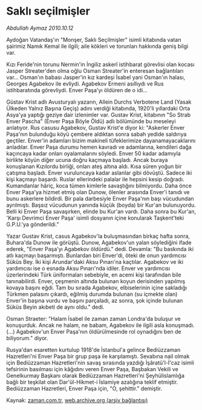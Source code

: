 # Saklı seçilmişler

*Abdullah Aymaz 2010.10.12*

<td class="columnist-detail">
<p>Aydoğan Vatandaş'ın "Monşer, Saklı Seçilmişler" isimli kitabında vatan şairimiz Namık Kemal ile ilgili; aile kökleri ve torunları hakkında geniş bilgi var.</p>
<p>
<div id="haberMetinDiv">
<p>Kızı Feride'nin torunu Nermin'in İngiliz askerî istihbarat görevlisi olan kocası Jasper Streater'den olma oğlu Osman Streater'in enteresan bağlantıları var... Osman'ın babası Jasper'in kız kardeşi İsabel yani Osman'ın halası, Georges Agabekov ile evliydi. Agabekov Ermeni asıllıydı ve Rus istihbaratında görevliydi. Enver Paşa'yı öldüren de o idi...
<p>Güstav Krist adlı Avusturyalı yazarın, Allein Durchs Verbotene Land (Yasak Ülkeden Yalnız Başına Geçiş) adını verdiği kitabında, 1920'li yıllardaki Orta Asya'ya yaptığı geziye dair izlenimler var. Gustav Krist, kitabının "So Strab Enver Pascha" (Enver Paşa Böyle Öldü) adlı bölümünde bu meseleyi anlatıyor. Rus casusu Agabekov, Gustav Krist'e diyor ki: "Askerler Enver Paşa'nın bulunduğu köyü çembere aldıktan sonra sabah yedide saldırıya geçtiler. Enver'in adamları bizim makineli tüfeklerimize dayanamayacaklarını anladılar. Enver Paşa durumu hemen kavradı ve adamlarına, kendileri dağa kaçıncaya kadar onları oyalamalarını söyledi. Enver 50 kadar adamıyla birlikte köyün diğer ucuna doğru kaçmaya başladı. Ancak buraya konuşlanan Kızılordu birliği, onları ateş altına aldı. Kısa süren yoğun bir çatışma başladı. Enver vuruluncaya kadar aslanlar gibi dövüştü. Sadece iki kişi kaçmayı başardı. Ruslar ellerindeki palalar ile hepsini kesip doğradı. Kumandanlar hâriç, koca tümen kimlerle savaştığını bilmiyordu. Daha önce Enver Paşa'ya hizmet etmiş olan Dunow, ölenler arasında Enver'i tanıdı ve bunu askerlere bildirdi. Bir pala darbesiyle Enver Paşa'nın başı vücudundan ayrılmıştı. Başsız vücudunun yanında küçük (boyda) bir Kur'an bulunuyordu. Belli ki Enver Paşa savaşırken, elinde bu Kur'an vardı. Daha sonra bu Kur'an, 'Karşı Devrimci Enver Paşa' isimli dosyanın içine konularak Taşkent'teki G.P.U.'ya gönderildi."
<p>Yazar Gustav Krist, casus Agabekov'la buluşmasından birkaç hafta sonra, Buhara'da Dunow ile görüştü. Dunow, Agabekov'un yalan söylediğini ifade ederek, "Enver Paşa'yı Agabekov öldürdü." dedi. Devamla: "Bu baskında iki atlı kaçmayı başarmıştı. Bunlardan biri Enver'di, öteki de onun yardımcısı Süküs Bey. İki kişi Arundar'daki Aksu Pınarı'na kaçtılar. Agabekov ve iki yardımcısı ise o esnada Aksu Pınarı'nda idiler. Enver ve yardımcısı üzerlerindeki Türk üniformaları sebebiyle, en acemi kişi tarafından bile tanınabilirdi. Enver, çeşmenin altında bulunan koyun derisinden yapılmış kovaya başını eğdi. Tam bu sırada Agabekov, elbiselerinin içine sakladığı Türkmen palasını çıkardı, eğilmiş durumda bulunan (su içmekte olan) Enver'in başına vurdu ve başını parçaladı, az sonra, şok içinde bulunan Süküs Beyin akıbeti de aynı oldu." dedi.
<p> Osman Straeter: "Halam İsabel ile zaman zaman Londra'da buluşur ve konuşurduk. Ancak ne halam, ne babam, Agabekov ile ilgili asla konuşmadı. (...) Agabekov'un Enver Paşa'nın öldürülmesinde rol oynadığını ben de biliyorum." diyor.
<p>Rusya'dan esaretten kurtulup 1918'de İstanbul'a gelince Bediüzzaman Hazretleri'ni Enver Paşa bir grup paşa ile karşılamıştı. Sevabına nail olmak için Bediüzzaman Hazretleri'nin savaş sırasında yazdığı İşâratü'l-İ'caz isimli tefsirinin basılması için kâğıdını veren Enver Paşa, Başbakan Vekili ve Genelkurmay Başkanı olarak Bediüzzaman Hazretleri'ni Şeyhülislamlığa bağlı bir teşkilat olan Dar'ül-Hikmet-i İslamiye azalığına teklif etmiştir. Bediüzzaman Hazretleri, Enver Paşa için, "O, şehittir." demiştir. </p></p></p></p></p></div>
</p>
<a href="http://web.archive.org/web/20101223131307/mailto:/">
</a></td>

Kaynak: [zaman.com.tr](http://zaman.com.tr/yazar.do?yazino=1038904), [web.archive.org (arşiv bağlantısı)](http://web.archive.org/web/20101223131307/http://zaman.com.tr/yazar.do?yazino=1038904)
